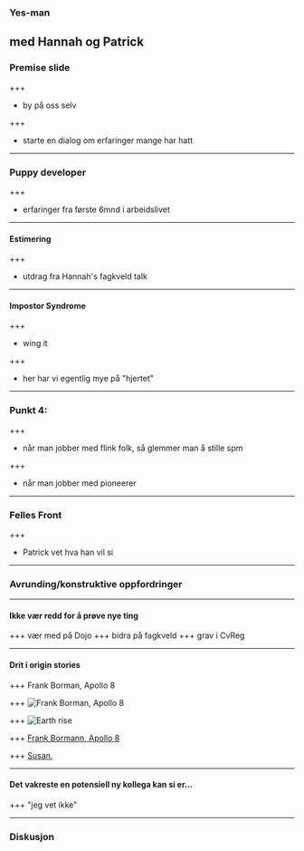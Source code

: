 ### Yes-man
 med Hannah og Patrick
---
### Premise slide
+++
* by på oss selv

+++
* starte en dialog om erfaringer mange har hatt

---
### Puppy developer
+++
* erfaringer fra første 6mnd i arbeidslivet

---
#### Estimering
+++
* utdrag fra Hannah's fagkveld talk

---
#### Impostor Syndrome
+++
* wing it

+++
* her har vi egentlig mye på "hjertet" 

---
### Punkt 4: 
+++
* når man jobber med flink folk, så glemmer man å stille spm

+++
* når man jobber med pioneerer
--- 
### Felles Front
+++
* Patrick vet hva han vil si

---
### Avrunding/konstruktive oppfordringer
---

#### Ikke vær redd for å prøve nye ting
+++
vær med på Dojo
+++ 
bidra på fagkveld
+++
grav i CvReg

---
#### Drit i origin stories

+++
Frank Borman, Apollo 8

+++
![Frank Borman, Apollo 8](http://krtv.images.worldnow.com/images/14942254_G.jpg)

+++
![Earth rise](https://www.nasa.gov/sites/default/files/thumbnails/image/apollo08_earthrise.jpg)

+++
[Frank Bormann, Apollo 8](https://shortcut.thisamericanlife.org/#/share/655?_k=77oaex)

+++
[Susan.](https://shortcut.thisamericanlife.org/#/share/655?_k=yqitfk)

---
#### Det vakreste en potensiell ny kollega kan si er... 
+++
"jeg vet ikke" 


---
### Diskusjon
